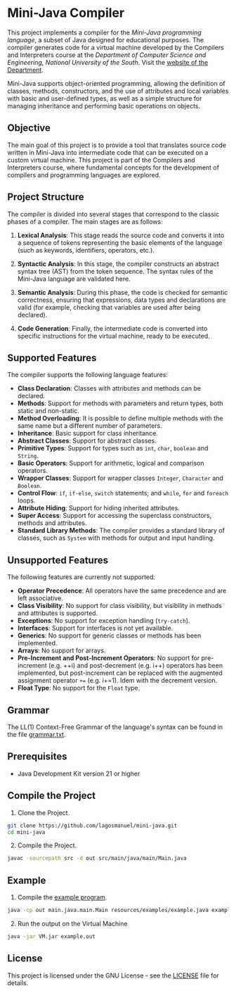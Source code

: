 # Mini-Java Compiler

This project implements a compiler for the _Mini-Java programming language_, a
subset of Java designed for educational purposes. The compiler generates code
for a virtual machine developed by the Compilers and Interpreters course at
the _Department of Computer Science and Engineering_, _National University of
the South_. Visit the [website of the Department](https://cs.uns.edu.ar).

Mini-Java supports object-oriented programming, allowing the definition of
classes, methods, constructors, and the use of attributes and local variables
with basic and user-defined types, as well as a simple structure for managing
inheritance and performing basic operations on objects.

## Objective

The main goal of this project is to provide a tool that translates source code
written in Mini-Java into intermediate code that can be executed on a custom
virtual machine. This project is part of the Compilers and Interpreters
course, where fundamental concepts for the development of compilers and
programming languages are explored.

## Project Structure

The compiler is divided into several stages that correspond to the classic
phases of a compiler. The main stages are as follows:

1. **Lexical Analysis**: This stage reads the source code and converts it into
   a sequence of tokens representing the basic elements of the language (such
   as keywords, identifiers, operators, etc.).

2. **Syntactic Analysis**: In this stage, the compiler constructs an abstract
   syntax tree (AST) from the token sequence. The syntax rules of the Mini-Java
   language are validated here.

3. **Semantic Analysis**: During this phase, the code is checked for semantic
   correctness, ensuring that expressions, data types and declarations are
   valid (for example, checking that variables are used after being declared).

4. **Code Generation**: Finally, the intermediate code is converted into
   specific instructions for the virtual machine, ready to be executed.

## Supported Features

The compiler supports the following language features:

- **Class Declaration**: Classes with attributes and methods can be declared.
- **Methods**: Support for methods with parameters and return types, both
  static and non-static.
- **Method Overloading**: It is possible to define multiple methods with the
  same name but a different number of parameters.
- **Inheritance**: Basic support for class inheritance.
- **Abstract Classes**: Support for abstract classes.
- **Primitive Types**: Support for types such as `int`, `char`, `boolean` and
  `String`.
- **Basic Operators**: Support for arithmetic, logical and comparison
  operators.
- **Wrapper Classes**: Support for wrapper classes `Integer`, `Character` and
  `Boolean`.
- **Control Flow**: `if`, `if-else`, `switch` statements; and `while`, `for`
  and `foreach` loops.
- **Attribute Hiding**: Support for hiding inherited attributes. 
- **Super Access**: Support for accessing the superclass constructors, methods
  and attributes.
- **Standard Library Methods**: The compiler provides a standard library of
  classes, such as `System` with methods for output and input handling.

## Unsupported Features

The following features are currently not supported:

- **Operator Precedence**: All operators have the same precedence and are left
  associative.
- **Class Visibility**: No support for class visibility, but visibility in
  methods and attributes is supported.
- **Exceptions**: No support for exception handling (`try-catch`).
- **Interfaces**: Support for interfaces is not yet available.
- **Generics**: No support for generic classes or methods has been implemented.
- **Arrays**: No support for arrays.
- **Pre-Increment and Post-Increment Operators**: No support for pre-increment (e.g. ++i) and post-decrement
  (e.g. i++) operators has been implemented, but post-increment can be replaced with the augmented
  assignment operator `+=` (e.g. i+=1). Idem with the decrement version.
- **Float Type**: No support for the `Float` type.

## Grammar

The LL(1) Context-Free Grammar of the language's syntax can be found in the file 
[grammar.txt](resources/grammar/syntax-grammar.txt).

## Prerequisites
- Java Development Kit version 21 or higher

## Compile the Project
   1. Clone the Project.
   ```bash
   git clone https://github.com/lagosmanuel/mini-java.git
   cd mini-java
   ```
   2. Compile the Project.
   ```bash
   javac -sourcepath src -d out src/main/java/main/Main.java
   ```

## Example
   1. Compile the [example program](resources/examples/example.java).
   ```bash
   java -cp out main.java.main.Main resources/examples/example.java example.out
   ```
   2. Run the output on the Virtual Machine
   ```bash
   java -jar VM.jar example.out
   ```

## License

This project is licensed under the GNU License - see the [LICENSE](LICENSE) file for details.
